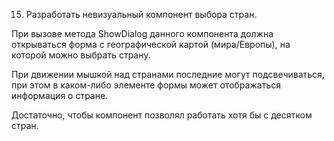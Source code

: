 15. Разработать невизуальный компонент выбора стран. 

При вызове метода ShowDialog данного компонента должна открываться форма с географической картой (мира/Европы), на которой можно выбрать страну. 

При движении мышкой над странами последние могут подсвечиваться, при этом в каком-либо элементе формы может отображаться информация о стране. 

Достаточно, чтобы компонент позволял работать хотя бы с десятком стран.
